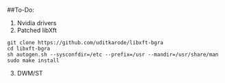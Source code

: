 ##To-Do:

1. Nvidia drivers
2. Patched libXft

```
git clone https://github.com/uditkarode/libxft-bgra
cd libxft-bgra
sh autogen.sh --sysconfdir=/etc --prefix=/usr --mandir=/usr/share/man
sudo make install
```

3. DWM/ST
